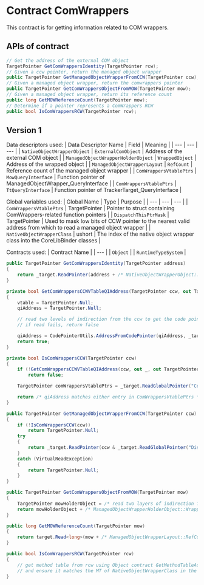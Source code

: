 # Contract ComWrappers

This contract is for getting information related to COM wrappers.

## APIs of contract

``` csharp
// Get the address of the external COM object
TargetPointer GetComWrappersIdentity(TargetPointer rcw);
// Given a ccw pointer, return the managed object wrapper
public TargetPointer GetManagedObjectWrapperFromCCW(TargetPointer ccw);
// Given a managed object wrapper, return the comwrappers pointer
public TargetPointer GetComWrappersObjectFromMOW(TargetPointer mow);
// Given a managed object wrapper, return its reference count
public long GetMOWReferenceCount(TargetPointer mow);
// Determine if a pointer represents a ComWrappers RCW
public bool IsComWrappersRCW(TargetPointer rcw);
```

## Version 1

Data descriptors used:
| Data Descriptor Name | Field | Meaning |
| --- | --- | --- |
| `NativeObjectWrapperObject` | `ExternalComObject` | Address of the external COM object |
| `ManagedObjectWrapperHolderObject` | `WrappedObject` | Address of the wrapped object |
| `ManagedObjectWrapperLayout` | `RefCount` | Reference count of the managed object wrapper |
| `ComWrappersVtablePtrs` | `MowQueryInterface` | Function pointer of ManagedObjectWrapper_QueryInterface |
| `ComWrappersVtablePtrs` | `TtQueryInterface` | Function pointer of TrackerTarget_QueryInterface |

Global variables used:
| Global Name | Type | Purpose |
| --- | --- | --- |
| `ComWrappersVtablePtrs` | TargetPointer | Pointer to struct containing ComWrappers-related function pointers |
| `DispatchThisPtrMask` | TargetPointer | Used to mask low bits of CCW pointer to the nearest valid address from which to read a managed object wrapper |
| `NativeObjectWrapperClass` | ushort | The index of the native object wrapper class into the CoreLibBinder classes |

Contracts used:
| Contract Name |
| --- |
| `Object` |
| `RuntimeTypeSystem` |


``` csharp
public TargetPointer GetComWrappersIdentity(TargetPointer address)
{
    return _target.ReadPointer(address + /* NativeObjectWrapperObject::ExternalComObject offset */);
}

private bool GetComWrappersCCWVTableQIAddress(TargetPointer ccw, out TargetPointer vtable, out TargetPointer qiAddress)
{
    vtable = TargetPointer.Null;
    qiAddress = TargetPointer.Null;

    // read two levels of indirection from the ccw to get the code pointer into qiAddress
    // if read fails, return false

    qiAddress = CodePointerUtils.AddressFromCodePointer(qiAddress, _target);
    return true;
}

private bool IsComWrappersCCW(TargetPointer ccw)
{
    if (!GetComWrappersCCWVTableQIAddress(ccw, out _, out TargetPointer qiAddress))
        return false;

    TargetPointer comWrappersVtablePtrs = _target.ReadGlobalPointer("ComWrappersVtablePtrs");

    return /* qiAddress matches either entry in ComWrappersVtablePtrs */ ;
}

public TargetPointer GetManagedObjectWrapperFromCCW(TargetPointer ccw)
{
    if (!IsComWrappersCCW(ccw))
        return TargetPointer.Null;
    try
    {
        return _target.ReadPointer(ccw & _target.ReadGlobalPointer("DispatchThisPtrMask"));
    }
    catch (VirtualReadException)
    {
        return TargetPointer.Null;
    }
}

public TargetPointer GetComWrappersObjectFromMOW(TargetPointer mow)
{
    TargetPointer mowHolderObject = /* read two layers of indirection from MOW */;
    return mowHolderObject + /* ManagedObjectWrapperHolderObject::WrappedObject offset */;
}

public long GetMOWReferenceCount(TargetPointer mow)
{
    return target.Read<long>(mow + /* ManagedObjectWrapperLayout::RefCount offset */);
}

public bool IsComWrappersRCW(TargetPointer rcw)
{
    // get method table from rcw using Object contract GetMethodTableAddress
    // and ensure it matches the MT of NativeObjectWrapperClass in the CoreLibBinder with RuntimeTypeSystem.GetPrimitiveType 
}
```
